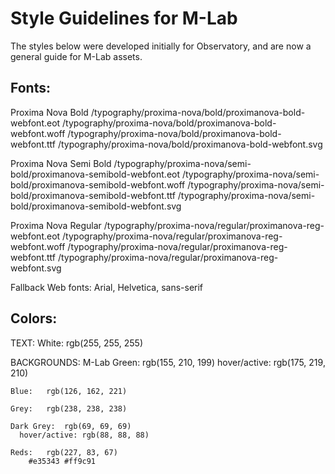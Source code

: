 # Style Guidelines for M-Lab

The styles below were developed initially for Observatory, and are now a general guide for M-Lab assets.

## Fonts:

  Proxima Nova Bold /typography/proxima-nova/bold/proximanova-bold-webfont.eot
        /typography/proxima-nova/bold/proximanova-bold-webfont.woff
        /typography/proxima-nova/bold/proximanova-bold-webfont.ttf
        /typography/proxima-nova/bold/proximanova-bold-webfont.svg

  Proxima Nova Semi Bold  /typography/proxima-nova/semi-bold/proximanova-semibold-webfont.eot
        /typography/proxima-nova/semi-bold/proximanova-semibold-webfont.woff
        /typography/proxima-nova/semi-bold/proximanova-semibold-webfont.ttf
        /typography/proxima-nova/semi-bold/proximanova-semibold-webfont.svg

  Proxima Nova Regular  /typography/proxima-nova/regular/proximanova-reg-webfont.eot
        /typography/proxima-nova/regular/proximanova-reg-webfont.woff
        /typography/proxima-nova/regular/proximanova-reg-webfont.ttf
        /typography/proxima-nova/regular/proximanova-reg-webfont.svg

  Fallback Web fonts: Arial, Helvetica, sans-serif


## Colors:

  TEXT:
    White:  rgb(255, 255, 255)

  BACKGROUNDS:
    M-Lab Green:  rgb(155, 210, 199)
      hover/active: rgb(175, 219, 210)

    Blue:   rgb(126, 162, 221)

    Grey:   rgb(238, 238, 238)

    Dark Grey:  rgb(69, 69, 69)
      hover/active: rgb(88, 88, 88)

    Reds:   rgb(227, 83, 67)
        #e35343 #ff9c91
